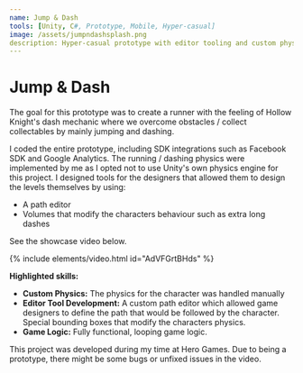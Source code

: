 ```yaml
---
name: Jump & Dash
tools: [Unity, C#, Prototype, Mobile, Hyper-casual]
image: /assets/jumpndashsplash.png
description: Hyper-casual prototype with editor tooling and custom physics
---
```


# Jump & Dash

The goal for this prototype was to create a runner with the feeling of Hollow Knight's dash mechanic where we overcome obstacles / collect collectables by mainly jumping and dashing.

I coded the entire prototype, including SDK integrations such as Facebook SDK and Google Analytics. The running / dashing physics were implemented by me as I opted not to use Unity's own physics engine for this project. 
I designed tools for the designers that allowed them to design the levels themselves by using:

- A path editor
- Volumes that modify the characters behaviour such as extra long dashes

See the showcase video below.

{% include elements/video.html id="AdVFGrtBHds" %}

**Highlighted skills:**

- **Custom Physics:** The physics for the character was handled manually
- **Editor Tool Development:** A custom path editor which allowed game designers to define the path that would be followed by the character. Special bounding boxes that modify the characters physics.
- **Game Logic:** Fully functional, looping game logic.

This project was developed during my time at Hero Games.
Due to being a prototype, there might be some bugs or unfixed issues in the video.